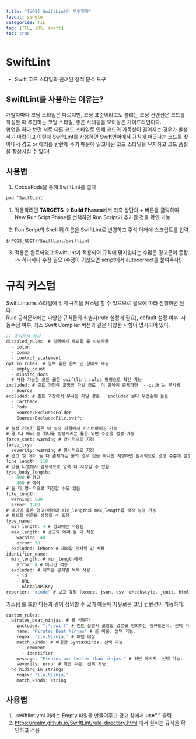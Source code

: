 ```yaml
---
title: "[iOS] SwiftLint는 무엇일까"
layout: single
categories: TIL
tag: [TIL, iOS, swift]
toc: true
---
```


# SwiftLint
* Swift 코드 스타일과 관려된 정적 분석 도구

## SwiftLint를 사용하는 이유는?
개발자마다 코딩 스타일은 다르지만, 코딩 표준이라고도 불리는 코딩 컨벤션은 코드를 작성할 때 추천하는 코딩 스타일, 좋은 사례등을 모아놓은 가이드라인이다.
<br>
협업을 하다 보면 서로 다른 코드 스타일로 인해 코드의 가독성이 떨어지는 경우가 발생하기 마련이고 이럴때 SwiftLint를 사용하면 Swift언어에서 규칙에 어긋나는 코드를 찾아내서 경고 or 에러를 반환해 주기 때문에 일고나된 코드 스타일을 유지하고 코드 품질을 향상시킬 수 있다!

## 사용법

1. CocoaPods을 통해 SwiftLint를 설치

```swift
pod 'SwiftLint'
```

1. 적용하려면 **TARGETS -> Build Phases**에서 좌측 상단의 + 버튼을 클릭하여 New Run Scipt Phase를 선택하면 Run Script가 추가된 것을 확인 가능

2. Run Script의 Shell 뒤 이름을 SwiftLint로 변경하고 주석 아래에 스크립트를 입력

```swift
${PODS_ROOT}/SwiftLint/swiftlint
```

3. 적용은 완료되었고 SwiftLint가 적용되어 규칙에 맞지않다는 수많은 경고문이 등장 -> 하나하나 수정 필요 (수정이 귀찮으면 script에서 autocorrect를 붙여주자!)

# 규칙 커스텀
SwiftLintsms 스타일에 맞게 규칙을 커스텀 할 수 있으므로 필요에 따라 진행하면 된다.
<br>
Rule 공식문서에는 다양한 규칙들의 식별자(rule 설정에 필요), default 설정 여부, 자동수정 여부, 최소 Swift Compiler 버전과 같은 다양한 사항이 명시되어 있다.

```swift
// 공식문서 예시
disabled_rules: # 실행에서 제외할 룰 식별자들
  - colon
  - comma
  - control_statement
opt_in_rules: # 일부 룰은 옵트 인 형태로 제공
  - empty_count
  - missing_docs
  # 사용 가능한 모든 룰은 swiftlint rules 명령으로 확인 가능
included: # 린트 과정에 포함할 파일 경로. 이 항목이 존재하면 `--path`는 무시됨
  - Source
excluded: # 린트 과정에서 무시할 파일 경로. `included`보다 우선순위 높음
  - Carthage
  - Pods
  - Source/ExcludedFolder
  - Source/ExcludedFile.swift

# 설정 가능한 룰은 이 설정 파일에서 커스터마이징 가능
# 경고나 에러 중 하나를 발생시키는 룰은 위반 수준을 설정 가능
force_cast: warning # 암시적으로 지정
force_try:
  severity: warning # 명시적으로 지정
# 경고 및 에러 둘 다 존재하는 룰의 경우 값을 하나만 지정하면 암시적으로 경고 수준에 설정됨
line_length: 110
# 값을 나열해서 암시적으로 양쪽 다 지정할 수 있음
type_body_length:
  - 300 # 경고
  - 400 # 에러
# 둘 다 명시적으로 지정할 수도 있음
file_length:
  warning: 500
  error: 1200
# 네이밍 룰은 경고/에러에 min_length와 max_length를 각각 설정 가능
# 제외할 이름을 설정할 수 있음
type_name:
  min_length: 4 # 경고에만 적용됨
  max_length: # 경고와 에러 둘 다 적용
    warning: 40
    error: 50
  excluded: iPhone # 제외할 문자열 값 사용
identifier_name:
  min_length: # min_length에서
    error: 4 # 에러만 적용
  excluded: # 제외할 문자열 목록 사용
    - id
    - URL
    - GlobalAPIKey
reporter: "xcode" # 보고 유형 (xcode, json, csv, checkstyle, junit, html, emoji, markdown)
```

커스텀 룰 또한 다음과 같이 정의할 수 있기 떄문에 자유로운 코딩 컨벤션이 가능하다.

```swift
custom_rules:
  pirates_beat_ninjas: # 룰 식별자
    included: ".*.swift" # 린트 실행시 포함할 경로를 정의하는 정규표현식. 선택 가능.
    name: "Pirates Beat Ninjas" # 룰 이름. 선택 가능.
    regex: "([n,N]inja)" # 패턴 매칭
    match_kinds: # 매칭할 SyntaxKinds. 선택 가능.
      - comment
      - identifier
    message: "Pirates are better than ninjas." # 위반 메시지. 선택 가능.
    severity: error # 위반 수준. 선택 가능.
  no_hiding_in_strings:
    regex: "([n,N]inja)"
    match_kinds: string
```

## 사용법
1. .swiftlint.yml 이라는 Empty 파일을 만들어주고 경고 창에서 **use"."** 클릭
2. https://realm.github.io/SwiftLint/rule-directory.html 에서 원하는 규칙을 확인하고 적용